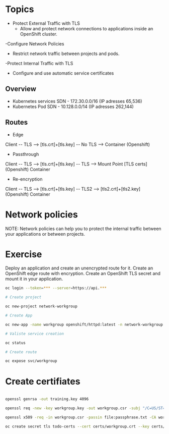 # Topics

- Protect External Traffic with TLS
  - Allow and protect network connections to applications inside an OpenShift cluster.

-Configure Network Policies
  - Restrict network traffic between projects and pods.
  
-Protect Internal Traffic with TLS
  - Configure and use automatic service certificates

## Overview

- Kubernetes services SDN  - 172.30.0.0/16 (IP adresses 65,536)
- Kubernetes Pod SDN       - 10.128.0.0/14 (IP adresses 262,144)


## Routes
- Edge

Client -- TLS --> [tls.crt]+[tls.key] -- No TLS --> Container
                     (Openshift)
- Passthrough

Client -- TLS --> [tls.crt]+[tls.key] -- TLS --> Mount Point [TLS certs]
                     (Openshift)                       Container

- Re-encryption

Client -- TLS --> [tls.crt]+[tls.key] -- TLS2 --> [tls2.crt]+[tls2.key] 
                     (Openshift)                       Container

# Network policies

NOTE: Network policies can help you to protect the internal traffic between your applications or between projects.



# Exercise

Deploy an application and create an unencrypted route for it.
Create an OpenShift edge route with encryption.
Create an OpenShift TLS secret and mount it in your application.

```sh
oc login --token=*** --server=https://api.***

# Create project

oc new-project network-workgroup

# Create App

oc new-app -name workgroup openshift/httpd:latest -n network-workgroup

# Valiste service creation

oc status

# Create route

oc expose svc/workgroup

```

# Create certifiates

```sh

openssl genrsa -out training.key 4096

openssl req -new -key workgroup.key -out workgroup.csr -subj "/C=US/ST=Lab/L=Example/O=Workgroup/  CN=workgoup-http.apps.cluster-zzqnj.dynamic.redhatworkshops.io"

openssl x509 -req -in workgroup.csr -passin file:passphrase.txt -CA workgroup-CA.pem -CAkey workgroup-CA.key -CAcreateserial -out workgroup.crt -days 60 -sha256 -extfile workgroup.ext

oc create secret tls todo-certs --cert certs/workgroup.crt --key certs/workgroup.key

```
